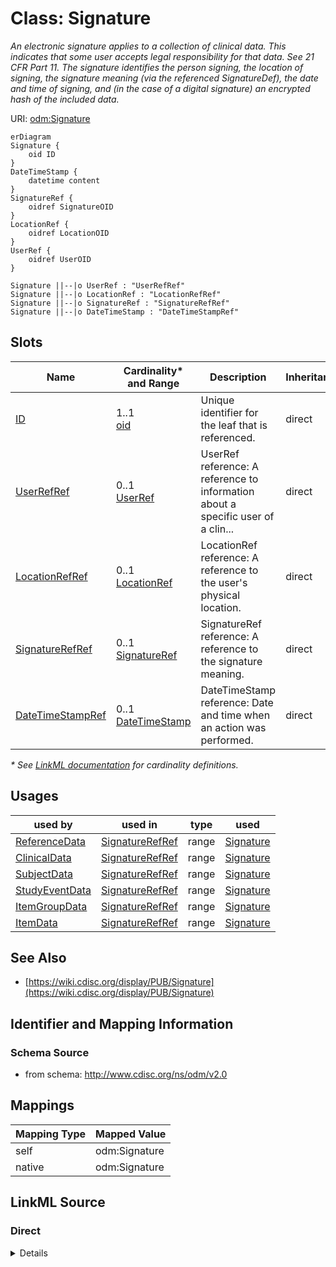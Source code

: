 # Class: Signature

_An electronic signature applies to a collection of clinical data. This indicates that some user accepts legal responsibility for that data. See 21 CFR Part 11. The signature identifies the person signing, the location of signing, the signature meaning (via the referenced SignatureDef), the date and time of signing, and (in the case of a digital signature) an encrypted hash of the included data._




URI: [odm:Signature](http://www.cdisc.org/ns/odm/v2.0/Signature)


```mermaid
erDiagram
Signature {
    oid ID  
}
DateTimeStamp {
    datetime content  
}
SignatureRef {
    oidref SignatureOID  
}
LocationRef {
    oidref LocationOID  
}
UserRef {
    oidref UserOID  
}

Signature ||--|o UserRef : "UserRefRef"
Signature ||--|o LocationRef : "LocationRefRef"
Signature ||--|o SignatureRef : "SignatureRefRef"
Signature ||--|o DateTimeStamp : "DateTimeStampRef"

```



<!-- no inheritance hierarchy -->


## Slots

| Name | Cardinality* and Range | Description | Inheritance |
| ---  | --- | --- | --- |
| [ID](ID.md) | 1..1 <br/> [oid](oid.md) | Unique identifier for the leaf that is referenced. | direct |
| [UserRefRef](UserRefRef.md) | 0..1 <br/> [UserRef](UserRef.md) | UserRef reference: A reference to information about a specific user of a clin... | direct |
| [LocationRefRef](LocationRefRef.md) | 0..1 <br/> [LocationRef](LocationRef.md) | LocationRef reference: A reference to the user's physical location. | direct |
| [SignatureRefRef](SignatureRefRef.md) | 0..1 <br/> [SignatureRef](SignatureRef.md) | SignatureRef reference: A reference to the signature meaning. | direct |
| [DateTimeStampRef](DateTimeStampRef.md) | 0..1 <br/> [DateTimeStamp](DateTimeStamp.md) | DateTimeStamp reference: Date and time when an action was performed. | direct |

_* See [LinkML documentation](https://linkml.io/linkml/schemas/slots.html#slot-cardinality) for cardinality definitions._




## Usages

| used by | used in | type | used |
| ---  | --- | --- | --- |
| [ReferenceData](ReferenceData.md) | [SignatureRefRef](SignatureRefRef.md) | range | [Signature](Signature.md) |
| [ClinicalData](ClinicalData.md) | [SignatureRefRef](SignatureRefRef.md) | range | [Signature](Signature.md) |
| [SubjectData](SubjectData.md) | [SignatureRefRef](SignatureRefRef.md) | range | [Signature](Signature.md) |
| [StudyEventData](StudyEventData.md) | [SignatureRefRef](SignatureRefRef.md) | range | [Signature](Signature.md) |
| [ItemGroupData](ItemGroupData.md) | [SignatureRefRef](SignatureRefRef.md) | range | [Signature](Signature.md) |
| [ItemData](ItemData.md) | [SignatureRefRef](SignatureRefRef.md) | range | [Signature](Signature.md) |






## See Also

* [https://wiki.cdisc.org/display/PUB/Signature](https://wiki.cdisc.org/display/PUB/Signature)

## Identifier and Mapping Information







### Schema Source


* from schema: http://www.cdisc.org/ns/odm/v2.0





## Mappings

| Mapping Type | Mapped Value |
| ---  | ---  |
| self | odm:Signature |
| native | odm:Signature |





## LinkML Source

<!-- TODO: investigate https://stackoverflow.com/questions/37606292/how-to-create-tabbed-code-blocks-in-mkdocs-or-sphinx -->

### Direct

<details>
```yaml
name: Signature
description: An electronic signature applies to a collection of clinical data. This
  indicates that some user accepts legal responsibility for that data. See 21 CFR
  Part 11. The signature identifies the person signing, the location of signing, the
  signature meaning (via the referenced SignatureDef), the date and time of signing,
  and (in the case of a digital signature) an encrypted hash of the included data.
from_schema: http://www.cdisc.org/ns/odm/v2.0
see_also:
- https://wiki.cdisc.org/display/PUB/Signature
rank: 1000
slots:
- ID
- UserRefRef
- LocationRefRef
- SignatureRefRef
- DateTimeStampRef
slot_usage:
  ID:
    name: ID
    domain_of:
    - Leaf
    - Signature
    - Annotation
    range: oid
  UserRefRef:
    name: UserRefRef
    domain_of:
    - AdminData
    - AuditRecord
    - Signature
    range: UserRef
    maximum_cardinality: 1
  LocationRefRef:
    name: LocationRefRef
    domain_of:
    - AdminData
    - AuditRecord
    - Signature
    range: LocationRef
    maximum_cardinality: 1
  SignatureRefRef:
    name: SignatureRefRef
    domain_of:
    - ReferenceData
    - ClinicalData
    - SubjectData
    - StudyEventData
    - ItemGroupData
    - ItemData
    - Signature
    range: SignatureRef
    maximum_cardinality: 1
  DateTimeStampRef:
    name: DateTimeStampRef
    domain_of:
    - AuditRecord
    - Signature
    range: DateTimeStamp
    maximum_cardinality: 1
class_uri: odm:Signature

```
</details>

### Induced

<details>
```yaml
name: Signature
description: An electronic signature applies to a collection of clinical data. This
  indicates that some user accepts legal responsibility for that data. See 21 CFR
  Part 11. The signature identifies the person signing, the location of signing, the
  signature meaning (via the referenced SignatureDef), the date and time of signing,
  and (in the case of a digital signature) an encrypted hash of the included data.
from_schema: http://www.cdisc.org/ns/odm/v2.0
see_also:
- https://wiki.cdisc.org/display/PUB/Signature
rank: 1000
slot_usage:
  ID:
    name: ID
    domain_of:
    - Leaf
    - Signature
    - Annotation
    range: oid
  UserRefRef:
    name: UserRefRef
    domain_of:
    - AdminData
    - AuditRecord
    - Signature
    range: UserRef
    maximum_cardinality: 1
  LocationRefRef:
    name: LocationRefRef
    domain_of:
    - AdminData
    - AuditRecord
    - Signature
    range: LocationRef
    maximum_cardinality: 1
  SignatureRefRef:
    name: SignatureRefRef
    domain_of:
    - ReferenceData
    - ClinicalData
    - SubjectData
    - StudyEventData
    - ItemGroupData
    - ItemData
    - Signature
    range: SignatureRef
    maximum_cardinality: 1
  DateTimeStampRef:
    name: DateTimeStampRef
    domain_of:
    - AuditRecord
    - Signature
    range: DateTimeStamp
    maximum_cardinality: 1
attributes:
  ID:
    name: ID
    description: Unique identifier for the leaf that is referenced.
    from_schema: http://www.cdisc.org/ns/odm/v2.0
    rank: 1000
    identifier: true
    alias: ID
    owner: Signature
    domain_of:
    - Leaf
    - Signature
    - Annotation
    range: oid
    required: true
  UserRefRef:
    name: UserRefRef
    description: 'UserRef reference: A reference to information about a specific user
      of a clinical data collection or data management system.'
    from_schema: http://www.cdisc.org/ns/odm/v2.0
    rank: 1000
    identifier: false
    alias: UserRefRef
    owner: Signature
    domain_of:
    - AdminData
    - AuditRecord
    - Signature
    range: UserRef
    maximum_cardinality: 1
  LocationRefRef:
    name: LocationRefRef
    description: 'LocationRef reference: A reference to the user''s physical location.'
    from_schema: http://www.cdisc.org/ns/odm/v2.0
    rank: 1000
    identifier: false
    alias: LocationRefRef
    owner: Signature
    domain_of:
    - AdminData
    - AuditRecord
    - Signature
    range: LocationRef
    maximum_cardinality: 1
  SignatureRefRef:
    name: SignatureRefRef
    description: 'SignatureRef reference: A reference to the signature meaning.'
    from_schema: http://www.cdisc.org/ns/odm/v2.0
    rank: 1000
    identifier: false
    alias: SignatureRefRef
    owner: Signature
    domain_of:
    - ReferenceData
    - ClinicalData
    - SubjectData
    - StudyEventData
    - ItemGroupData
    - ItemData
    - Signature
    range: SignatureRef
    maximum_cardinality: 1
  DateTimeStampRef:
    name: DateTimeStampRef
    description: 'DateTimeStamp reference: Date and time when an action was performed.'
    from_schema: http://www.cdisc.org/ns/odm/v2.0
    rank: 1000
    identifier: false
    alias: DateTimeStampRef
    owner: Signature
    domain_of:
    - AuditRecord
    - Signature
    range: DateTimeStamp
    maximum_cardinality: 1
class_uri: odm:Signature

```
</details>